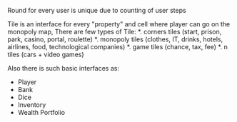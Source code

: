 Round for every user is unique due to counting of user steps

Tile is an interface for every "property" and cell where player can go on the monopoly map, 
There are few types of Tile:
    *. corners tiles (start, prison, park, casino, portal, roulette)
    *. monopoly tiles (clothes, IT, drinks, hotels, airlines, food, technological companies)
    *. game tiles (chance, tax, fee)
    *. n tiles (cars + video games)

Also there is such basic interfaces as:
* Player
* Bank
* Dice
* Inventory
* Wealth Portfolio
